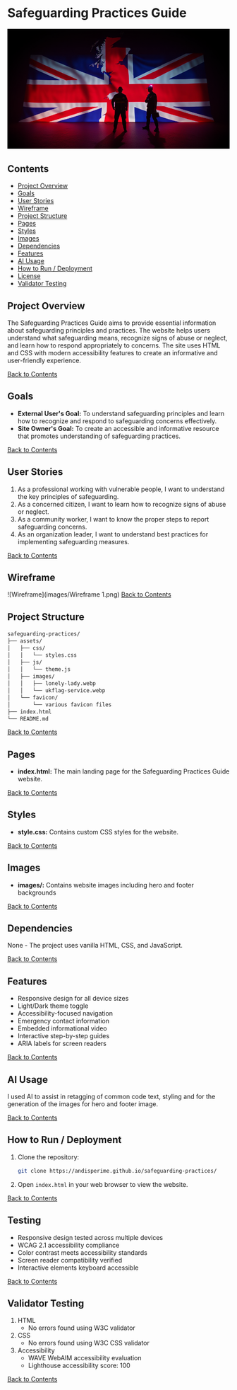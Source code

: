 # Safeguarding Practices Guide
![UK Flag Services](assets/images/ukflag-service.webp)

## Contents
- [Project Overview](#project-overview)
- [Goals](#goals)
- [User Stories](#user-stories)
- [Wireframe](#wireframe)
- [Project Structure](#project-structure)
- [Pages](#pages)
- [Styles](#styles)
- [Images](#images)
- [Dependencies](#dependencies)
- [Features](#features)
- [AI Usage](#ai-usage)
- [How to Run / Deployment](#how-to-run--deployment)
- [License](#license)
- [Validator Testing](#validator-testing)

## Project Overview
The Safeguarding Practices Guide aims to provide essential information about safeguarding principles and practices. The website helps users understand what safeguarding means, recognize signs of abuse or neglect, and learn how to respond appropriately to concerns. The site uses HTML and CSS with modern accessibility features to create an informative and user-friendly experience.

[Back to Contents](#contents)

## Goals
- **External User's Goal:** To understand safeguarding principles and learn how to recognize and respond to safeguarding concerns effectively.
- **Site Owner's Goal:** To create an accessible and informative resource that promotes understanding of safeguarding practices.

[Back to Contents](#contents)

## User Stories
1) As a professional working with vulnerable people, I want to understand the key principles of safeguarding.
2) As a concerned citizen, I want to learn how to recognize signs of abuse or neglect.
3) As a community worker, I want to know the proper steps to report safeguarding concerns.
4) As an organization leader, I want to understand best practices for implementing safeguarding measures.

[Back to Contents](#contents)

## Wireframe
![Wireframe](images/Wireframe 1.png)
[Back to Contents](#contents)

## Project Structure
```
safeguarding-practices/
├── assets/
│   ├── css/
│   │   └── styles.css
│   ├── js/
│   │   └── theme.js
│   ├── images/
│   │   ├── lonely-lady.webp
│   │   └── ukflag-service.webp
│   └── favicon/
│       └── various favicon files
├── index.html
└── README.md
```
[Back to Contents](#contents)

## Pages
- **index.html:** The main landing page for the Safeguarding Practices Guide website.

[Back to Contents](#contents)

## Styles
- **style.css:** Contains custom CSS styles for the website.

[Back to Contents](#contents)

## Images
- **images/:** Contains website images including hero and footer backgrounds

[Back to Contents](#contents)

## Dependencies
None - The project uses vanilla HTML, CSS, and JavaScript.

[Back to Contents](#contents)

## Features
- Responsive design for all device sizes
- Light/Dark theme toggle
- Accessibility-focused navigation
- Emergency contact information
- Embedded informational video
- Interactive step-by-step guides
- ARIA labels for screen readers

[Back to Contents](#contents)

## AI Usage
I used AI to assist in retagging of common code text, styling and for the generation of the images for hero and footer image. 

[Back to Contents](#contents)

## How to Run / Deployment
1. Clone the repository:
    ```sh
    git clone https://andisperime.github.io/safeguarding-practices/
    ```
2. Open `index.html` in your web browser to view the website.

[Back to Contents](#contents)

## Testing
- Responsive design tested across multiple devices
- WCAG 2.1 accessibility compliance
- Color contrast meets accessibility standards
- Screen reader compatibility verified
- Interactive elements keyboard accessible

[Back to Contents](#contents)

## Validator Testing
1. HTML
   - No errors found using W3C validator
2. CSS
   - No errors found using W3C CSS validator
3. Accessibility
   - WAVE WebAIM accessibility evaluation
   - Lighthouse accessibility score: 100

[Back to Contents](#contents)